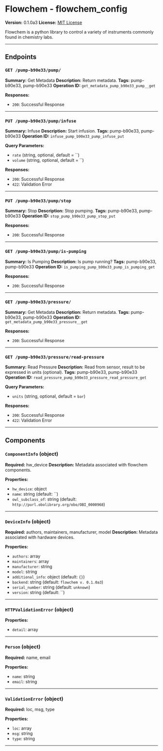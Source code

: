 # Flowchem - flowchem_config

**Version:** 0.1.0a3
**License:** [MIT License](https://opensource.org/licenses/MIT)

Flowchem is a python library to control a variety of instruments commonly found in chemistry labs.

---

## Endpoints

### `GET /pump-b90e33/pump/`

**Summary:** Get Metadata
**Description:** Return metadata.
**Tags:** pump-b90e33, pump-b90e33
**Operation ID:** `get_metadata_pump_b90e33_pump__get`

**Responses:**
- `200`: Successful Response

---

### `PUT /pump-b90e33/pump/infuse`

**Summary:** Infuse
**Description:** Start infusion.
**Tags:** pump-b90e33, pump-b90e33
**Operation ID:** `infuse_pump_b90e33_pump_infuse_put`

**Query Parameters:**
- `rate` (string, optional, default = ``)
- `volume` (string, optional, default = ``)

**Responses:**
- `200`: Successful Response
- `422`: Validation Error

---

### `PUT /pump-b90e33/pump/stop`

**Summary:** Stop
**Description:** Stop pumping.
**Tags:** pump-b90e33, pump-b90e33
**Operation ID:** `stop_pump_b90e33_pump_stop_put`

**Responses:**
- `200`: Successful Response

---

### `GET /pump-b90e33/pump/is-pumping`

**Summary:** Is Pumping
**Description:** Is pump running?
**Tags:** pump-b90e33, pump-b90e33
**Operation ID:** `is_pumping_pump_b90e33_pump_is_pumping_get`

**Responses:**
- `200`: Successful Response

---

### `GET /pump-b90e33/pressure/`

**Summary:** Get Metadata
**Description:** Return metadata.
**Tags:** pump-b90e33, pump-b90e33
**Operation ID:** `get_metadata_pump_b90e33_pressure__get`

**Responses:**
- `200`: Successful Response

---

### `GET /pump-b90e33/pressure/read-pressure`

**Summary:** Read Pressure
**Description:** Read from sensor, result to be expressed in units (optional).
**Tags:** pump-b90e33, pump-b90e33
**Operation ID:** `read_pressure_pump_b90e33_pressure_read_pressure_get`

**Query Parameters:**
- `units` (string, optional, default = `bar`)

**Responses:**
- `200`: Successful Response
- `422`: Validation Error

---

## Components

### `ComponentInfo` (object)

**Required:** hw_device
**Description:** Metadata associated with flowchem components.

**Properties:**
- `hw_device`: object
- `name`: string (default: ``)
- `owl_subclass_of`: string (default: `http://purl.obolibrary.org/obo/OBI_0000968`)

---

### `DeviceInfo` (object)

**Required:** authors, maintainers, manufacturer, model
**Description:** Metadata associated with hardware devices.

**Properties:**
- `authors`: array
- `maintainers`: array
- `manufacturer`: string
- `model`: string
- `additional_info`: object (default: `{}`)
- `backend`: string (default: `flowchem v. 0.1.0a3`)
- `serial_number`: string (default: `unknown`)
- `version`: string (default: ``)

---

### `HTTPValidationError` (object)


**Properties:**
- `detail`: array

---

### `Person` (object)

**Required:** name, email

**Properties:**
- `name`: string
- `email`: string

---

### `ValidationError` (object)

**Required:** loc, msg, type

**Properties:**
- `loc`: array
- `msg`: string
- `type`: string

---
